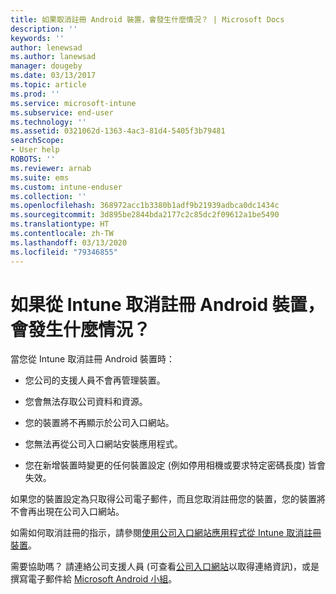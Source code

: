 ```yaml
---
title: 如果取消註冊 Android 裝置，會發生什麼情況？ | Microsoft Docs
description: ''
keywords: ''
author: lenewsad
ms.author: lanewsad
manager: dougeby
ms.date: 03/13/2017
ms.topic: article
ms.prod: ''
ms.service: microsoft-intune
ms.subservice: end-user
ms.technology: ''
ms.assetid: 0321062d-1363-4ac3-81d4-5405f3b79481
searchScope:
- User help
ROBOTS: ''
ms.reviewer: arnab
ms.suite: ems
ms.custom: intune-enduser
ms.collection: ''
ms.openlocfilehash: 368972acc1b3380b1adf9b21939adbca0dc1434c
ms.sourcegitcommit: 3d895be2844bda2177c2c85dc2f09612a1be5490
ms.translationtype: HT
ms.contentlocale: zh-TW
ms.lasthandoff: 03/13/2020
ms.locfileid: "79346855"
---
```

# <a name="what-happens-if-you-unenroll-your-android-device-from-intune"></a>如果從 Intune 取消註冊 Android 裝置，會發生什麼情況？

當您從 Intune 取消註冊 Android 裝置時：

- 您公司的支援人員不會再管理裝置。

- 您會無法存取公司資料和資源。

- 您的裝置將不再顯示於公司入口網站。

- 您無法再從公司入口網站安裝應用程式。

- 您在新增裝置時變更的任何裝置設定 (例如停用相機或要求特定密碼長度) 皆會失效。

如果您的裝置設定為只取得公司電子郵件，而且您取消註冊您的裝置，您的裝置將不會再出現在公司入口網站。

如需如何取消註冊的指示，請參閱[使用公司入口網站應用程式從 Intune 取消註冊裝置](unenroll-your-device-from-intune-android.md)。

需要協助嗎？ 請連絡公司支援人員 (可查看[公司入口網站](https://go.microsoft.com/fwlink/?linkid=2010980)以取得連絡資訊)，或是撰寫電子郵件給 <a href="mailto:wintunedroidfbk@microsoft.com?subject=I have questions about unenrolling my Android device&body=Describe the issue you're experiencing here.">Microsoft Android 小組</a>。
